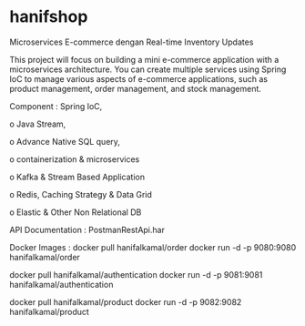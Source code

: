# hanifshop
Microservices E-commerce dengan Real-time Inventory Updates

This project will focus on building a mini e-commerce application with a microservices architecture. You can create multiple services using Spring IoC to manage various aspects of e-commerce applications, such as product management, order management, and stock management.

Component : 
Spring IoC, 

o Java Stream, 

o Advance Native SQL query, 

o containerization & microservices

o Kafka & Stream Based Application

o Redis, Caching Strategy & Data Grid

o Elastic & Other Non Relational DB

API Documentation : 
PostmanRestApi.har

Docker Images :
docker pull hanifalkamal/order
docker run -d -p 9080:9080 hanifalkamal/order

docker pull hanifalkamal/authentication
docker run -d -p 9081:9081 hanifalkamal/authentication

docker pull hanifalkamal/product
docker run -d -p 9082:9082 hanifalkamal/product
